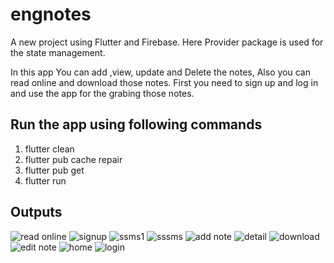 # engnotes

A new project using Flutter and Firebase. Here Provider package is used for the state management.

In this app You can add ,view, update and Delete the notes, Also you can read online and download those notes. First you need to sign up and log in and use the app for the grabing those notes.

## Run the app using following commands
1. flutter clean
2. flutter pub cache repair
3. flutter pub get
4. flutter run

## Outputs

![read  online](https://user-images.githubusercontent.com/30024247/85259612-12f84080-b489-11ea-9950-1b99c651cdc6.PNG)
![signup](https://user-images.githubusercontent.com/30024247/85259618-14296d80-b489-11ea-87f3-8dfcd04b2768.PNG)
![ssms1](https://user-images.githubusercontent.com/30024247/85259619-14c20400-b489-11ea-8a9b-68489b4345db.PNG)
![sssms](https://user-images.githubusercontent.com/30024247/85259620-155a9a80-b489-11ea-82e5-66c07a56a44b.PNG)
![add note](https://user-images.githubusercontent.com/30024247/85259624-15f33100-b489-11ea-8141-a9a31066ea04.PNG)
![detail](https://user-images.githubusercontent.com/30024247/85259625-168bc780-b489-11ea-8dea-f46ab682167c.PNG)
![download](https://user-images.githubusercontent.com/30024247/85259626-168bc780-b489-11ea-8f8e-ea0636e020f0.PNG)
![edit note](https://user-images.githubusercontent.com/30024247/85259628-17245e00-b489-11ea-8609-a2dd216fe757.PNG)
![home](https://user-images.githubusercontent.com/30024247/85259629-17bcf480-b489-11ea-908c-7a65169e1061.PNG)
![login](https://user-images.githubusercontent.com/30024247/85259632-18558b00-b489-11ea-86b9-ea6d3f93e1ac.PNG)





